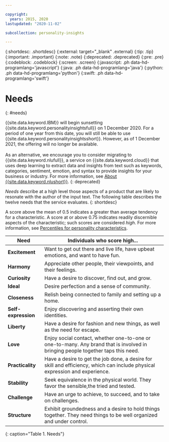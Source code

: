 ```yaml
---

copyright:
  years: 2015, 2020
lastupdated: "2020-11-02"

subcollection: personality-insights

---
```


{:shortdesc: .shortdesc}
{:external: target="_blank" .external}
{:tip: .tip}
{:important: .important}
{:note: .note}
{:deprecated: .deprecated}
{:pre: .pre}
{:codeblock: .codeblock}
{:screen: .screen}
{:javascript: .ph data-hd-programlang='javascript'}
{:java: .ph data-hd-programlang='java'}
{:python: .ph data-hd-programlang='python'}
{:swift: .ph data-hd-programlang='swift'}

# Needs
{: #needs}

{{site.data.keyword.IBM}} will begin sunsetting {{site.data.keyword.personalityinsightsfull}} on 1 December 2020. For a period of one year from this date, you will still be able to use {{site.data.keyword.personalityinsightsshort}}. However, as of 1 December 2021, the offering will no longer be available.<br/><br/>As an alternative, we encourage you to consider migrating to {{site.data.keyword.nlufull}}, a service on {{site.data.keyword.cloud}} that uses deep learning to extract data and insights from text such as keywords, categories, sentiment, emotion, and syntax to provide insights for your business or industry. For more information, see [About {{site.data.keyword.nlushort}}](https://cloud.ibm.com/docs/natural-language-understanding?topic=natural-language-understanding-about).
{: deprecated}

*Needs* describe at a high level those aspects of a product that are likely to resonate with the author of the input text. The following table describes the twelve needs that the service evaluates.
{: shortdesc}

A score above the mean of 0.5 indicates a greater than average tendency for a characteristic. A score at or above 0.75 indicates readily discernible aspects of the characteristic; such scores are considered *high*. For more information, see [Percentiles for personality characteristics](/docs/personality-insights?topic=personality-insights-numeric#percentiles).

| Need | Individuals who score high... |
|------|-------------------------------|
| **Excitement** | Want to get out there and live life, have upbeat emotions, and want to have fun. |
| **Harmony** | Appreciate other people, their viewpoints, and their feelings. |
| **Curiosity** | Have a desire to discover, find out, and grow. |
| **Ideal** | Desire perfection and a sense of community. |
| **Closeness** | Relish being connected to family and setting up a home. |
| **Self-expression** | Enjoy discovering and asserting their own identities. |
| **Liberty** | Have a desire for fashion and new things, as well as the need for escape. |
| **Love** | Enjoy social contact, whether one-to-one or one-to-many. Any brand that is involved in bringing people together taps this need. |
| **Practicality** | Have a desire to get the job done, a desire for skill and efficiency, which can include physical expression and experience. |
| **Stability** | Seek equivalence in the physical world. They favor the sensible,the tried and tested. |
| **Challenge** | Have an urge to achieve, to succeed, and to take on challenges. |
| **Structure** | Exhibit groundedness and a desire to hold things together. They need things to be well organized and under control. |
{: caption="Table 1. Needs"}
